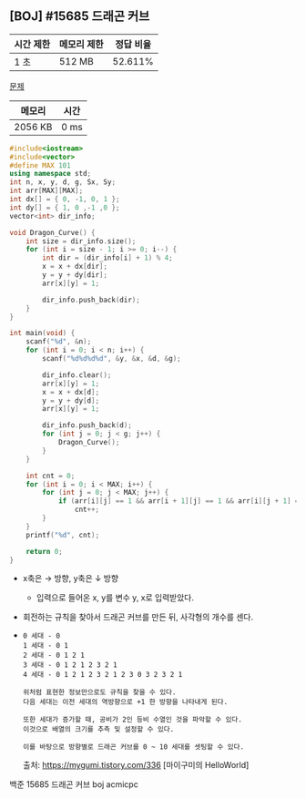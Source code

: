 ## [BOJ] #15685 드래곤 커브

| 시간 제한 | 메모리 제한 | 정답 비율 |
| --------- | ----------- | --------- |
| 1 초      | 512 MB      | 52.611%   |

[문제](https://www.acmicpc.net/problem/15685)



| 메모리  | 시간 |
| ------- | ---- |
| 2056 KB | 0 ms |

```c++
#include<iostream>
#include<vector>
#define MAX 101
using namespace std;
int n, x, y, d, g, Sx, Sy;
int arr[MAX][MAX];
int dx[] = { 0, -1, 0, 1 };
int dy[] = { 1, 0 ,-1 ,0 };
vector<int> dir_info;

void Dragon_Curve() {
	int size = dir_info.size();
	for (int i = size - 1; i >= 0; i--) {
		int dir = (dir_info[i] + 1) % 4;
		x = x + dx[dir];
		y = y + dy[dir];
		arr[x][y] = 1;

		dir_info.push_back(dir);
	}
}

int main(void) {
	scanf("%d", &n);
	for (int i = 0; i < n; i++) {
		scanf("%d%d%d%d", &y, &x, &d, &g);

		dir_info.clear();
		arr[x][y] = 1;
		x = x + dx[d];
		y = y + dy[d];
		arr[x][y] = 1;

		dir_info.push_back(d);
		for (int j = 0; j < g; j++) {
			Dragon_Curve();
		}
	}

	int cnt = 0;
	for (int i = 0; i < MAX; i++) {
		for (int j = 0; j < MAX; j++) {
			if (arr[i][j] == 1 && arr[i + 1][j] == 1 && arr[i][j + 1] == 1 && arr[i + 1][j + 1] == true)
				cnt++;
		}
	}
	printf("%d", cnt);

	return 0;
}
```

- x축은 → 방향, y축은 ↓ 방향

  - 입력으로 들어온 x, y를 변수 y, x로 입력받았다.

- 회전하는 규칙을 찾아서 드래곤 커브를 만든 뒤, 사각형의 개수를 센다.

- ```
  0 세대 - 0
  1 세대 - 0 1
  2 세대 - 0 1 2 1
  3 세대 - 0 1 2 1 2 3 2 1
  4 세대 - 0 1 2 1 2 3 2 1 2 3 0 3 2 3 2 1
  
  위처럼 표현한 정보만으로도 규칙을 찾을 수 있다.
  다음 세대는 이전 세대의 역방향으로 +1 한 방향을 나타내게 된다.
  
  또한 세대가 증가할 때, 공비가 2인 등비 수열인 것을 파악할 수 있다.
  이것으로 배열의 크기를 추측 및 설정할 수 있다.
  
  이를 바탕으로 방향별로 드래곤 커브를 0 ~ 10 세대를 셋팅할 수 있다.
  ```

  출처: https://mygumi.tistory.com/336 [마이구미의 HelloWorld]



백준 15685 드래곤 커브 boj acmicpc

